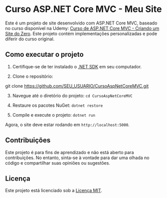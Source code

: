 # Curso ASP.NET Core MVC - Meu Site

Este é um projeto de site desenvolvido com ASP.NET Core MVC, baseado no curso disponível na Udemy: [Curso de ASP.NET Core MVC - Criando um Site do Zero](https://www.udemy.com/course/curso-de-asp-net-core-mvc-criando-um-site-do-zero/). Este projeto contém implementações personalizadas e pode diferir do curso original.

## Como executar o projeto

1. Certifique-se de ter instalado o [.NET SDK](https://dotnet.microsoft.com/download) em seu computador.

2. Clone o repositório:

git clone https://github.com/SEU_USUARIO/CursoAspNetCoreMVC.git

3. Navegue até o diretório do projeto: `cd CursoAspNetCoreMVC`

4. Restaure os pacotes NuGet: `dotnet restore`

5. Compile e execute o projeto: `dotnet run`

Agora, o site deve estar rodando em `http://localhost:5000`.

## Contribuições

Este projeto é para fins de aprendizado e não está aberto para contribuições. No entanto, sinta-se à vontade para dar uma olhada no código e compartilhar suas opiniões ou sugestões.

## Licença

Este projeto está licenciado sob a [Licença MIT](LICENSE).


